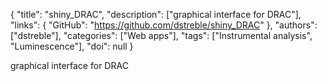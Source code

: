 {
  "title": "shiny_DRAC",
  "description": ["graphical interface for DRAC"],
  "links": {
    "GitHub": "https://github.com/dstreble/shiny_DRAC"
  },
  "authors": ["dstreble"],
  "categories": ["Web apps"],
  "tags": ["Instrumental analysis", "Luminescence"],
  "doi": null
}

<!-- Generated by csv2md.R – do not edit by hand -->

graphical interface for DRAC
